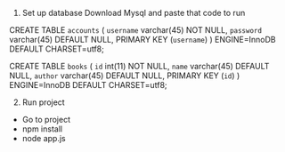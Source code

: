 1. Set up database
   Download Mysql and paste that code to run

CREATE TABLE `accounts` (
`username` varchar(45) NOT NULL,
`password` varchar(45) DEFAULT NULL,
PRIMARY KEY (`username`)
) ENGINE=InnoDB DEFAULT CHARSET=utf8;

CREATE TABLE `books` (
`id` int(11) NOT NULL,
`name` varchar(45) DEFAULT NULL,
`author` varchar(45) DEFAULT NULL,
PRIMARY KEY (`id`)
) ENGINE=InnoDB DEFAULT CHARSET=utf8;

2. Run project

- Go to project
- npm install
- node app.js
